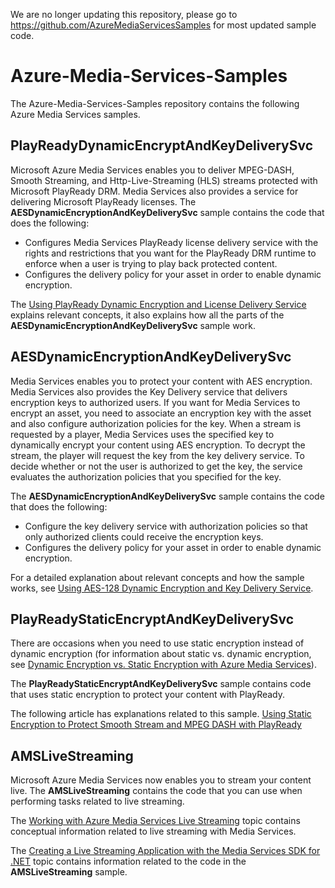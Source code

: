 We are no longer updating this repository, please go to https://github.com/AzureMediaServicesSamples for most updated sample code.

# Azure-Media-Services-Samples

The Azure-Media-Services-Samples repository contains the following Azure Media Services samples.

## PlayReadyDynamicEncryptAndKeyDeliverySvc
Microsoft Azure Media Services enables you to deliver MPEG-DASH, Smooth Streaming, and Http-Live-Streaming (HLS) streams protected with Microsoft PlayReady DRM. Media Services also provides a service for delivering Microsoft PlayReady licenses. 
The **AESDynamicEncryptionAndKeyDeliverySvc** sample contains the code that does the following:

* Configures Media Services PlayReady license delivery service with the rights and restrictions that you want for the PlayReady DRM runtime to enforce when a user is trying to play back protected content.
* Configures the delivery policy for your asset in order to enable dynamic encryption.
 
The [Using PlayReady Dynamic Encryption and License Delivery Service](http://msdn.microsoft.com/en-us/library/azure/dn783467.aspx) explains relevant concepts, it also explains how all the parts of the **AESDynamicEncryptionAndKeyDeliverySvc** sample work.

## AESDynamicEncryptionAndKeyDeliverySvc

Media Services enables you to protect your content with AES encryption. Media Services also provides the Key Delivery service that delivers encryption keys to authorized users. If you want for Media Services to encrypt an asset, you need to associate an encryption key with the asset and also configure authorization policies for the key. When a stream is requested by a player, Media Services uses the specified key to dynamically encrypt your content using AES encryption. To decrypt the stream, the player will request the key from the key delivery service. To decide whether or not the user is authorized to get the key, the service evaluates the authorization policies that you specified for the key.

The **AESDynamicEncryptionAndKeyDeliverySvc** sample contains the code that does the following:

* Configure the key delivery service with authorization policies so that only authorized clients could receive the encryption keys. 
* Configures the delivery policy for your asset in order to enable dynamic encryption.

For a detailed explanation about relevant concepts and how the sample works, see [Using AES-128 Dynamic Encryption and Key Delivery Service](http://msdn.microsoft.com/en-us/library/azure/dn783457.aspx).

## PlayReadyStaticEncryptAndKeyDeliverySvc 

There are occasions when you need to use static encryption instead of dynamic encryption (for information about static vs. dynamic encryption, see [Dynamic Encryption vs. Static Encryption with Azure Media Services](http://mingfeiy.com/dynamic-encryption-vs-static-encryption-azure-media-services)).

The **PlayReadyStaticEncryptAndKeyDeliverySvc** sample contains code that uses static encryption to protect your content with PlayReady. 

The following article has explanations related to this sample.
[Using Static Encryption to Protect Smooth Stream and MPEG DASH with PlayReady](http://msdn.microsoft.com/en-us/library/azure/dn189154.aspx)


## AMSLiveStreaming

Microsoft Azure Media Services now enables you to stream your content live. The **AMSLiveStreaming** contains the code that you can use when performing tasks related to live streaming.

The [Working with Azure Media Services Live Streaming](http://msdn.microsoft.com/en-us/library/azure/dn783466.aspx) topic contains conceptual information related to live streaming with Media Services.

The [Creating a Live Streaming Application with the Media Services SDK for .NET](http://msdn.microsoft.com/en-us/library/azure/dn783465.aspx) topic contains information related to the code in the **AMSLiveStreaming** sample. 
